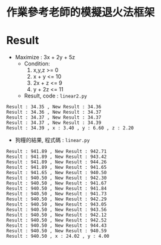 # 作業參考老師的模擬退火法框架

# Result
- Maximize : 3x + 2y + 5z 
    - Condition:
        1. x,y,z >= 0
        2. x + y <= 10
        3. 2x + z <= 9
        4. y + 2z <= 11
    - Result, code : `linear2.py`
```
Result : 34.35 , New Result : 34.36
Result : 34.36 , New Result : 34.37
Result : 34.37 , New Result : 34.37
Result : 34.37 , New Result : 34.39
Result : 34.39 , x : 3.40 , y : 6.60 , z : 2.20
```
- 狗糧的結果, 程式碼 : `linear.py`
```
Result : 941.89 , New Result : 942.71
Result : 941.89 , New Result : 943.42
Result : 941.89 , New Result : 944.26
Result : 941.89 , New Result : 941.65
Result : 941.65 , New Result : 940.50
Result : 940.50 , New Result : 942.30
Result : 940.50 , New Result : 941.67
Result : 940.50 , New Result : 941.84
Result : 940.50 , New Result : 941.73
Result : 940.50 , New Result : 942.29
Result : 940.50 , New Result : 943.05
Result : 940.50 , New Result : 943.56
Result : 940.50 , New Result : 942.12
Result : 940.50 , New Result : 942.52
Result : 940.50 , New Result : 944.43
Result : 940.50 , New Result : 940.59
Result : 940.50 , x : 24.02 , y : 4.00
```